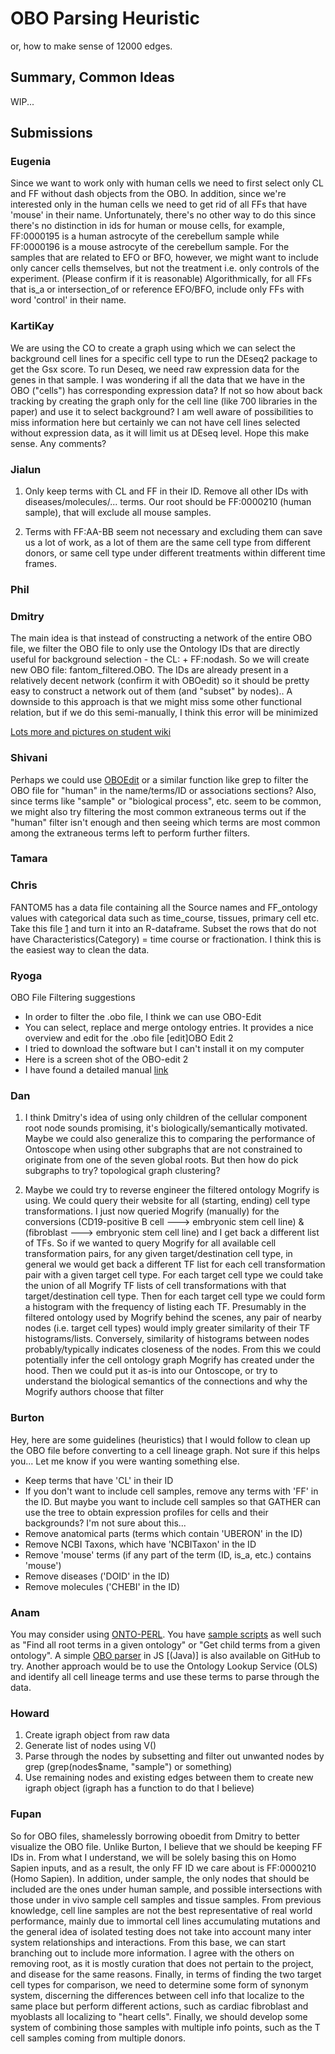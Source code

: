 # OBO Parsing Heuristic

or, how to make sense of 12000 edges.

## Summary, Common Ideas

WIP...

## Submissions

### Eugenia

Since we want to work only with human cells we need to first select only CL and FF without dash objects from the OBO.
In addition, since we're interested only in the human cells we need to get rid of all FFs that have 'mouse' in their name. Unfortunately, there's no other way to do this since there's no distinction in ids for human or mouse cells, for example, FF:0000195 is a human astrocyte of the cerebellum sample while FF:0000196 is a mouse astrocyte of the cerebellum sample.
For the samples that are related to EFO or BFO, however, we might want to include only cancer cells themselves, but not the treatment i.e. only controls of the experiment. (Please confirm if it is reasonable) Algorithmically, for all FFs that is_a or intersection_of or reference EFO/BFO, include only FFs with word 'control' in their name.

### KartiKay

We are using the CO to create a graph using which we can select the background cell lines for a specific cell type to run the DEseq2 package to get the Gsx score. To run Deseq, we need raw expression data for the genes in that sample. I was wondering if all the data that we have in the OBO ("cells") has corresponding expression data? If not so how about back tracking by creating the graph only for the cell line (like 700 libraries in the paper) and use it to select background? I am well aware of possibilities to miss information here but certainly we can not have cell lines selected without expression data, as it will limit us at DEseq level. Hope this make sense. Any comments? 

### Jialun

1. Only keep terms with CL and FF in their ID. Remove all other IDs with diseases/molecules/... terms. Our root should be FF:0000210 (human sample), that will exclude all mouse samples.

2. Terms with FF:AA-BB seem not necessary and excluding them can save us a lot of work, as a lot of them are the same cell type from different donors, or same cell type under different treatments within different time frames.

### Phil

### Dmitry

The main idea is that instead of constructing a network of the entire OBO file, we filter the OBO file to only use the Ontology IDs that are directly useful for background selection - the CL: + FF:nodash. So we will create new OBO file: fantom_filtered.OBO. The IDs are already present in a relatively decent network (confirm it with OBOedit) so it should be pretty easy to construct a network out of them (and "subset" by nodes).. A downside to this approach is that we might miss some other functional relation, but if we do this semi-manually, I think this error will be minimized

[Lots more and pictures on student wiki](http://steipe.biochemistry.utoronto.ca/abc/students/index.php/User:Dmitry_H/Background_Selection_Theory)

### Shivani

Perhaps we could use [OBOEdit](http://bioinformatics.oxfordjournals.org/content/23/16/2198.full.pdf) or a similar function like grep to filter the OBO file for "human" in the name/terms/ID or associations sections? Also, since terms like "sample" or "biological process", etc. seem to be common, we might also try filtering the most common extraneous terms out if the "human" filter isn't enough and then seeing which terms are most common among the extraneous terms left to perform further filters.

### Tamara

### Chris

FANTOM5 has a data file containing all the Source names and FF_ontology values with categorical data such as time_course, tissues, primary cell etc.
Take this file [1](http://fantom.gsc.riken.jp/5/datafiles/phase2.0/basic/HumanSamples2.0.sdrf.xlsx) and turn it into an R-dataframe. Subset the rows that do not have Characteristics(Category) = time course or fractionation.
I think this is the easiest way to clean the data.

### Ryoga

OBO File Filtering suggestions
- In order to filter the .obo file, I think we can use OBO-Edit
- You can select, replace and merge ontology entries. It provides a nice overview and edit for the .obo file
[edit]OBO Edit 2
- I tried to download the software but I can't install it on my computer
- Here is a screen shot of the OBO-edit 2
- I have found a detailed manual [link](http://www.usc.es/keam/PhenotypeAnnotation/OBOANNOTATORUSERSMANUAL.pdf)

### Dan

1. I think Dmitry's idea of using only children of the cellular component root node sounds promising, it's biologically/semantically motivated. Maybe we could also generalize this to comparing the performance of Ontoscope when using other subgraphs that are not constrained to originate from one of the seven global roots. But then how do pick subgraphs to try? topological graph clustering?

2. Maybe we could try to reverse engineer the filtered ontology Mogrify is using. We could query their website for all (starting, ending) cell type transformations. I just now queried Mogrify (manually) for the conversions (CD19-positive B cell ---> embryonic stem cell line) & (fibroblast ---> embryonic stem cell line) and I get back a different list of TFs. So if we wanted to query Mogrify for all available cell transformation pairs, for any given target/destination cell type, in general we would get back a different TF list for each cell transformation pair with a given target cell type. For each target cell type we could take the union of all Mogrify TF lists of cell transformations with that target/destination cell type. Then for each target cell type we could form a histogram with the frequency of listing each TF. Presumably in the filtered ontology used by Mogrify behind the scenes, any pair of nearby nodes (i.e. target cell types) would imply greater similarity of their TF histograms/lists. Conversely, similarity of histograms between nodes probably/typically indicates closeness of the nodes. From this we could potentially infer the cell ontology graph Mogrify has created under the hood. Then we could put it as-is into our Ontoscope, or try to understand the biological semantics of the connections and why the Mogrify authors choose that filter

### Burton

Hey, here are some guidelines (heuristics) that I would follow to clean up the OBO file before converting to a cell lineage graph. Not sure if this helps you... Let me know if you were wanting something else.

- Keep terms that have 'CL' in their ID
- If you don't want to include cell samples, remove any terms with 'FF' in the ID. But maybe you want to include cell samples so that GATHER can use the tree to obtain expression profiles for cells and their backgrounds? I'm not sure about this...
- Remove anatomical parts (terms which contain 'UBERON' in the ID)
- Remove NCBI Taxons, which have 'NCBITaxon' in the ID
- Remove 'mouse' terms (if any part of the term (ID, is_a, etc.) contains 'mouse')
- Remove diseases ('DOID' in the ID)
- Remove molecules ('CHEBI' in the ID)

### Anam

You may consider using [ONTO-PERL](http://bioinformatics.oxfordjournals.org/content/24/6/885). You have [sample scripts](http://search.cpan.org/dist/ONTO-PERL/) as well such as "Find all root terms in a given ontology" or "Get child terms from a given ontology". A simple [OBO parser](https://gist.github.com/lindenb/2762967) in JS [(Java)] is also available on GitHub to try. Another approach would be to use the Ontology Lookup Service (OLS) and identify all cell lineage terms and use these terms to parse through the data.

### Howard

1. Create igraph object from raw data 
2. Generate list of nodes using V() 
3. Parse through the nodes by subsetting and filter out unwanted nodes by grep (grep(nodes$name, "sample") or something) 
4. Use remaining nodes and existing edges between them to create new igraph object (igraph has a function to do that I believe)

### Fupan

So for OBO files, shamelessly borrowing oboedit from Dmitry to better visualize the OBO file.
Unlike Burton, I believe that we should be keeping FF IDs in. From what I understand, we will be solely basing this on Homo Sapien inputs, and as a result, the only FF ID we care about is FF:0000210 (Homo Sapien).
In addition, under sample, the only nodes that should be included are the ones under human sample, and possible intersections with those under in vivo sample cell samples and tissue samples. From previous knowledge, cell line samples are not the best representative of real world performance, mainly due to immortal cell lines accumulating mutations and the general idea of isolated testing does not take into account many inter system relationships and interactions.
From this base, we can start branching out to include more information. I agree with the others on removing root, as it is mostly curation that does not pertain to the project, and disease for the same reasons.
Finally, in terms of finding the two target cell types for comparison, we need to determine some form of synonym system, discerning the differences between cell info that localize to the same place but perform different actions, such as cardiac fibroblast and myoblasts all localizing to "heart cells". Finally, we should develop some system of combining those samples with multiple info points, such as the T cell samples coming from multiple donors.
